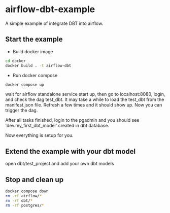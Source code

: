 # airflow-dbt-example

A simple example of integrate DBT into airflow. 

## Start the example

* Build docker image
  
```bash
cd docker
docker build . -t airflow-dbt
```

* Run docker compose

```bash
docker compose up
```

wait for airflow standalone service start up, then go to localhost:8080, login, and check the dag test_dbt.
It may take a while to load the test_dbt from the manifest.json file. Refresh a few times and it should show up. 
Now you can trigger the dag. 

After all tasks finished, login to the pgadmin and you should see 'dev.my_first_dbt_model' created in dbt database. 

Now everything is setup for you. 

## Extend the example with your dbt model

open dbt/test_project and add your own dbt models

## Stop and clean up

```bash
docker compose down
rm -rf airflow/*
rm -rf dbt/*
rm -rf postgres/*
```